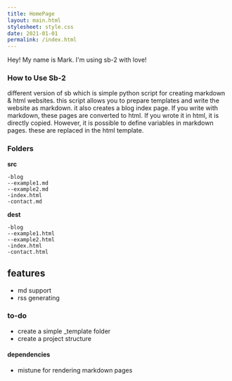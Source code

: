 ```yaml
---
title: HomePage
layout: main.html
stylesheet: style.css
date: 2021-01-01
permalink: /index.html
---
```


Hey! My name is Mark. I'm using sb-2 with love!


### How to Use Sb-2
different version of sb which is simple python script for creating markdown & html websites. this script allows you to prepare templates and write the website as markdown. it also creates a blog index page. If you write with markdown, these pages are converted to html. If you wrote it in html, it is directly copied. However, it is possible to define variables in markdown pages. these are replaced in the html template.

### Folders
**src**
```
-blog
--example1.md
--example2.md
-index.html
-contact.md
```

**dest**
```
-blog
--example1.html
--example2.html
-index.html
-contact.html
```

## features
- md support
- rss generating

### to-do
- create a simple _template folder
- create a project structure 

#### dependencies
- mistune for rendering markdown pages